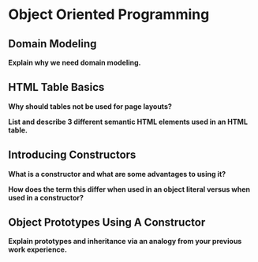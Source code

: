 # Object Oriented Programming

## Domain Modeling

**Explain why we need domain modeling.**

## HTML Table Basics

**Why should tables not be used for page layouts?**

**List and describe 3 different semantic HTML elements used in an HTML table.**

## Introducing Constructors

**What is a constructor and what are some advantages to using it?**

**How does the term this differ when used in an object literal versus when used in a constructor?**

## Object Prototypes Using A Constructor

**Explain prototypes and inheritance via an analogy from your previous work experience.**

